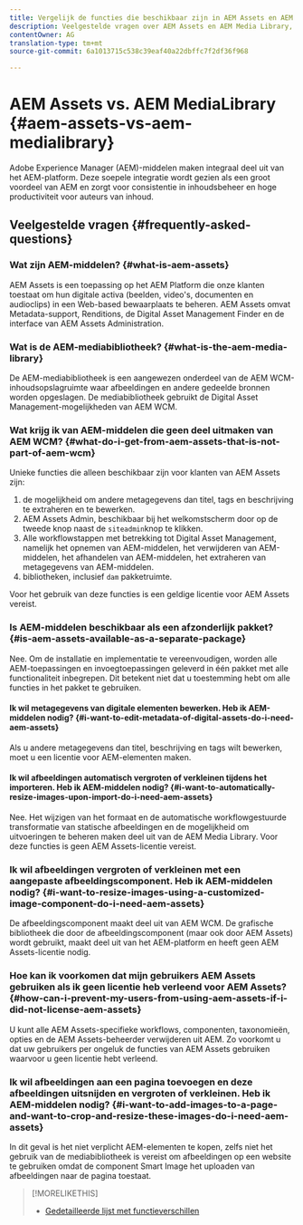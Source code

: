 ```yaml
---
title: Vergelijk de functies die beschikbaar zijn in AEM Assets en AEM Media Library
description: Veelgestelde vragen over AEM Assets en AEM Media Library, inclusief de verschillen.
contentOwner: AG
translation-type: tm+mt
source-git-commit: 6a1013715c538c39eaf40a22dbffc7f2df36f968

---
```



# AEM Assets vs. AEM MediaLibrary {#aem-assets-vs-aem-medialibrary}

Adobe Experience Manager (AEM)-middelen maken integraal deel uit van het AEM-platform. Deze soepele integratie wordt gezien als een groot voordeel van AEM en zorgt voor consistentie in inhoudsbeheer en hoge productiviteit voor auteurs van inhoud.

## Veelgestelde vragen {#frequently-asked-questions}

### Wat zijn AEM-middelen? {#what-is-aem-assets}

AEM Assets is een toepassing op het AEM Platform die onze klanten toestaat om hun digitale activa (beelden, video&#39;s, documenten en audioclips) in een Web-based bewaarplaats te beheren. AEM Assets omvat Metadata-support, Renditions, de Digital Asset Management Finder en de interface van AEM Assets Administration.

### Wat is de AEM-mediabibliotheek? {#what-is-the-aem-media-library}

De AEM-mediabibliotheek is een aangewezen onderdeel van de AEM WCM-inhoudsopslagruimte waar afbeeldingen en andere gedeelde bronnen worden opgeslagen. De mediabibliotheek gebruikt de Digital Asset Management-mogelijkheden van AEM WCM.

### Wat krijg ik van AEM-middelen die geen deel uitmaken van AEM WCM? {#what-do-i-get-from-aem-assets-that-is-not-part-of-aem-wcm}

Unieke functies die alleen beschikbaar zijn voor klanten van AEM Assets zijn:

1. de mogelijkheid om andere metagegevens dan titel, tags en beschrijving te extraheren en te bewerken.
1. AEM Assets Admin, beschikbaar bij het welkomstscherm door op de tweede knop naast de `siteadmin`knop te klikken.
1. Alle workflowstappen met betrekking tot Digital Asset Management, namelijk het opnemen van AEM-middelen, het verwijderen van AEM-middelen, het afhandelen van AEM-middelen, het extraheren van metagegevens van AEM-middelen.
1. bibliotheken, inclusief `dam` pakketruimte.

Voor het gebruik van deze functies is een geldige licentie voor AEM Assets vereist.

### Is AEM-middelen beschikbaar als een afzonderlijk pakket? {#is-aem-assets-available-as-a-separate-package}

Nee. Om de installatie en implementatie te vereenvoudigen, worden alle AEM-toepassingen en invoegtoepassingen geleverd in één pakket met alle functionaliteit inbegrepen. Dit betekent niet dat u toestemming hebt om alle functies in het pakket te gebruiken.

#### Ik wil metagegevens van digitale elementen bewerken. Heb ik AEM-middelen nodig? {#i-want-to-edit-metadata-of-digital-assets-do-i-need-aem-assets}

Als u andere metagegevens dan titel, beschrijving en tags wilt bewerken, moet u een licentie voor AEM-elementen maken.

#### Ik wil afbeeldingen automatisch vergroten of verkleinen tijdens het importeren. Heb ik AEM-middelen nodig? {#i-want-to-automatically-resize-images-upon-import-do-i-need-aem-assets}

Nee. Het wijzigen van het formaat en de automatische workflowgestuurde transformatie van statische afbeeldingen en de mogelijkheid om uitvoeringen te beheren maken deel uit van de AEM Media Library. Voor deze functies is geen AEM Assets-licentie vereist.

### Ik wil afbeeldingen vergroten of verkleinen met een aangepaste afbeeldingscomponent. Heb ik AEM-middelen nodig? {#i-want-to-resize-images-using-a-customized-image-component-do-i-need-aem-assets}

De afbeeldingscomponent maakt deel uit van AEM WCM. De grafische bibliotheek die door de afbeeldingscomponent (maar ook door AEM Assets) wordt gebruikt, maakt deel uit van het AEM-platform en heeft geen AEM Assets-licentie nodig.

### Hoe kan ik voorkomen dat mijn gebruikers AEM Assets gebruiken als ik geen licentie heb verleend voor AEM Assets? {#how-can-i-prevent-my-users-from-using-aem-assets-if-i-did-not-license-aem-assets}

U kunt alle AEM Assets-specifieke workflows, componenten, taxonomieën, opties en de AEM Assets-beheerder verwijderen uit AEM. Zo voorkomt u dat uw gebruikers per ongeluk de functies van AEM Assets gebruiken waarvoor u geen licentie hebt verleend.

### Ik wil afbeeldingen aan een pagina toevoegen en deze afbeeldingen uitsnijden en vergroten of verkleinen. Heb ik AEM-middelen nodig? {#i-want-to-add-images-to-a-page-and-want-to-crop-and-resize-these-images-do-i-need-aem-assets}

In dit geval is het niet verplicht AEM-elementen te kopen, zelfs niet het gebruik van de mediabibliotheek is vereist om afbeeldingen op een website te gebruiken omdat de component Smart Image het uploaden van afbeeldingen naar de pagina toestaat.

>[!MORELIKETHIS]
>
>* [Gedetailleerde lijst met functieverschillen](https://docs.adobe.com/content/help/en/experience-manager-65/assets/administer/medialibrary.html#listoffeatures)

